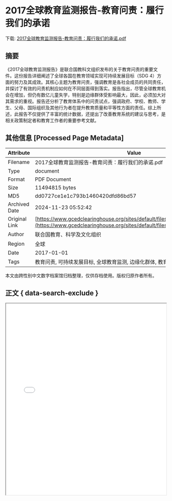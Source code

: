 # 2017全球教育监测报告-教育问责：履行我们的承诺

<!-- tcd_download_link -->
下载: <a href="../2017全球教育监测报告-教育问责：履行我们的承诺.pdf" download>2017全球教育监测报告-教育问责：履行我们的承诺.pdf</a>
<!-- tcd_download_link_end -->

## 摘要

<!-- tcd_abstract -->
《2017全球教育监测报告》是联合国教科文组织发布的关于教育问责的重要文件。这份报告详细阐述了全球各国在教育领域实现可持续发展目标（SDG 4）方面的努力及其成效。其核心主题为教育问责，强调教育是各社会成员的共同责任，并探讨了有效的问责机制应如何在不同层面得到落实。报告指出，尽管全球教育机会在增加，但仍有数亿儿童失学，特别是边缘群体受影响最大，因此，必须加大对其需求的重视。报告还分析了教育体系中的问责试点，强调政府、学校、教师、学生、父母、国际组织及其他行为者在提升教育质量和平等性方面的责任。综上所述，此报告不仅提供了丰富的统计数据，还提出了改善教育系统的建议与思考，是相关政策制定者和教育工作者的重要参考文献。

<!-- tcd_abstract_end -->

## 其他信息 [Processed Page Metadata]

| Attribute       | Value                                  |
|-----------------|----------------------------------------|
| Filename        | 2017全球教育监测报告-教育问责：履行我们的承诺.pdf                             |
| Type            | document                                 |
| Format          | PDF Document                               |
| Size            | 11494815 bytes                           |
| MD5             | dd0727ce1e1c793b1460420dfd86bd57                                  |
| Archived Date   | 2024-11-23 05:52:42                             |
| Original Link   | [https://www.gcedclearinghouse.org/sites/default/files/resources/170039chi.pdf](https://www.gcedclearinghouse.org/sites/default/files/resources/170039chi.pdf)                         |
| Author          | 联合国教育、科学及文化组织                               |
| Region          | 全球                               |
| Date            | 2017-01-01                                 |
| Tags            | 教育问责, 可持续发展目标, 全球教育监测, 边缘化群体, 教育政策, 联合国                                 |

本文由跨性别中文数字档案馆归档整理，仅供存档使用。版权归原作者所有。


## 正文 { data-search-exclude }

<!-- tcd_main_text -->
<iframe src="../2017全球教育监测报告-教育问责：履行我们的承诺.pdf" width="100%" height="600px">
    <p>无法显示PDF，请下载查看。</p>
</iframe>
<!-- tcd_main_text_end -->

